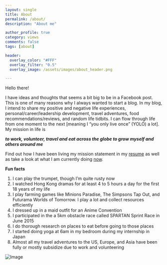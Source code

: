 ```yaml
---
layout: single
title: About
permalink: /about/
description: "About me"

author_profile: true
category: views
comments: false  
tags: [about]

header:
  overlay_color: "#FFF"
  overlay_filter: "0.5"
  overlay_image: /assets/images/about_header.png

---
```


Hello there!

I have ideas and thoughts that seems a bit big to be in a Facebook post. This is one of many reasons why I always wanted to start a blog. In my blog, I intend to share my positive and negative life experiences, personal/career/leadership development, travel adventures, food recommendations/reviews, and random life tidbits. I can flow through life from one moment to the next [meaning I “you only live once” (YOLO) a lot]. My mission in life is

__*to work, volunteer, travel and eat across the globe to grow myself and others around me*__

Find out how I have been living my mission statement in my [resume](/resume) as well as take a look at what I am currently doing [now](/now).

**Fun facts**

1.	I can play the trumpet, though I’m quite rusty now
2.	I watched Hong Kong dramas for at least 4 to 5 hours a day for the first 18 years of my life
3.	I play farming games like Minions Paradise, The Simpsons Tap Out, and Futurama Worlds of Tomorrow. I play a lot and collect resources efficiently
4.	I dressed up in a maid outfit for an Anime Convention
5.	I participated in the a 5km obstacle race called SPARTAN Sprint Race in June 2015
6.	I do thorough research on places to eat before going to those places
7.	I started doing yoga at 6am in my bedroom during my internship in Japan
8.	Almost all my travel adventures to the US, Europe, and Asia have been fully or mostly subsidize due to work and volunteering


![Image](http://adriankhwong.com/images/collage.PNG)
